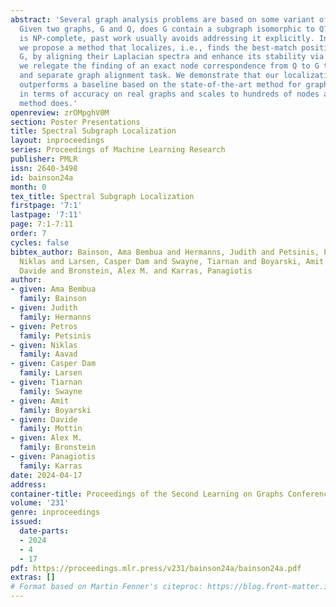 ```yaml
---
abstract: 'Several graph analysis problems are based on some variant of subgraph isomorphism:
  Given two graphs, G and Q, does G contain a subgraph isomorphic to Q? As this problem
  is NP-complete, past work usually avoids addressing it explicitly. In this paper,
  we propose a method that localizes, i.e., finds the best-match position of, Q in
  G, by aligning their Laplacian spectra and enhance its stability via bagging strategies;
  we relegate the finding of an exact node correspondence from Q to G to a subsequent
  and separate graph alignment task. We demonstrate that our localization strategy
  outperforms a baseline based on the state-of-the-art method for graph alignment
  in terms of accuracy on real graphs and scales to hundreds of nodes as no other
  method does.'
openreview: zrOMpghV0M
section: Poster Presentations
title: Spectral Subgraph Localization
layout: inproceedings
series: Proceedings of Machine Learning Research
publisher: PMLR
issn: 2640-3498
id: bainson24a
month: 0
tex_title: Spectral Subgraph Localization
firstpage: '7:1'
lastpage: '7:11'
page: 7:1-7:11
order: 7
cycles: false
bibtex_author: Bainson, Ama Bembua and Hermanns, Judith and Petsinis, Petros and Aavad,
  Niklas and Larsen, Casper Dam and Swayne, Tiarnan and Boyarski, Amit and Mottin,
  Davide and Bronstein, Alex M. and Karras, Panagiotis
author:
- given: Ama Bembua
  family: Bainson
- given: Judith
  family: Hermanns
- given: Petros
  family: Petsinis
- given: Niklas
  family: Aavad
- given: Casper Dam
  family: Larsen
- given: Tiarnan
  family: Swayne
- given: Amit
  family: Boyarski
- given: Davide
  family: Mottin
- given: Alex M.
  family: Bronstein
- given: Panagiotis
  family: Karras
date: 2024-04-17
address:
container-title: Proceedings of the Second Learning on Graphs Conference
volume: '231'
genre: inproceedings
issued:
  date-parts:
  - 2024
  - 4
  - 17
pdf: https://proceedings.mlr.press/v231/bainson24a/bainson24a.pdf
extras: []
# Format based on Martin Fenner's citeproc: https://blog.front-matter.io/posts/citeproc-yaml-for-bibliographies/
---
```

